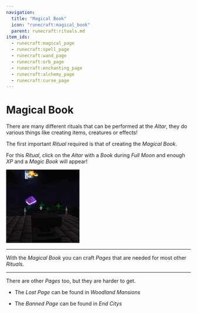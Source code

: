 ```yaml
---
navigation:
  title: "Magical Book"
  icon: "runecraft:magical_book"
  parent: runecraft:rituals.md
item_ids:
  - runecraft:magical_page
  - runecraft:spell_page
  - runecraft:wand_page
  - runecraft:orb_page
  - runecraft:enchanting_page
  - runecraft:alchemy_page
  - runecraft:curse_page
---
```


# Magical Book

There are many different rituals that can be performed at the *Altar*, they do various things like creating items, creatures or effects! 

The first important *Ritual* required is that of creating the *Magical Book*.

For this *Ritual*, click on the *Altar* with a *Book* during *Full Moon* and enough *XP* and a *Magic Book* will appear!


![](altar.png)

-----

With the *Magical Book* you can craft *Pages* that are needed for most other *Rituals*.

<Recipe id="runecraft:magical_page" />

<Recipe id="runecraft:rune_scriber_page_spell" />



<Recipe id="runecraft:rune_scriber_page_wand" />

<Recipe id="runecraft:rune_scriber_page_orb" />



<Recipe id="runecraft:rune_scriber_page_enchant" />

<Recipe id="runecraft:rune_scriber_page_alchemy" />

----

There are other *Pages* too, but they are harder to get. 


- The *Lost Page* can be found in *Woodland Mansions* 

- The *Banned Page* can be found in *End Citys*

<Recipe id="runecraft:rune_scriber_page_curse" />

